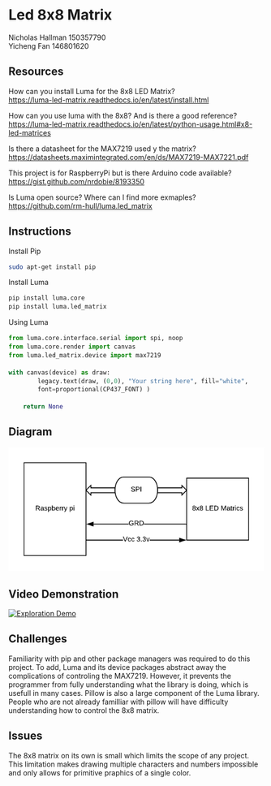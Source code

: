 # Led 8x8 Matrix

Nicholas Hallman 150357790  
Yicheng Fan 146801620

## Resources

How can you install Luma for the 8x8 LED Matrix?  
https://luma-led-matrix.readthedocs.io/en/latest/install.html

How can you use luma with the 8x8? And is there a good reference?  
https://luma-led-matrix.readthedocs.io/en/latest/python-usage.html#x8-led-matrices

Is there a datasheet for the MAX7219 used y the matrix?  
https://datasheets.maximintegrated.com/en/ds/MAX7219-MAX7221.pdf

This project is for RaspberryPi but is there Arduino code available?  
https://gist.github.com/nrdobie/8193350

Is Luma open source? Where can I find more exmaples?  
https://github.com/rm-hull/luma.led_matrix

## Instructions

Install Pip
```bash
sudo apt-get install pip
```

Install Luma
```bash
pip install luma.core
pip install luma.led_matrix
```

Using Luma

```python
from luma.core.interface.serial import spi, noop
from luma.core.render import canvas
from luma.led_matrix.device import max7219

with canvas(device) as draw:
        legacy.text(draw, (0,0), "Your string here", fill="white", 
        font=proportional(CP437_FONT) )
    
    return None
```
## Diagram

![Block Diagram](https://raw.githubusercontent.com/NicholasHallman/Led-8x8-Matrix/master/exploration%20diagram.png)

## Video Demonstration

[![Exploration Demo](http://img.youtube.com/vi/l2-7ydX_DR0/0.jpg)](http://www.youtube.com/watch?v=l2-7ydX_DR0)

## Challenges

Familiarity with pip and other package managers was required to do this project. To add, Luma and its device packages abstract away the complications of controling the MAX7219. However, it prevents the programmer from fully understanding what the library is doing, which is usefull in many cases. Pillow is also a large component of the Luma library. People who are not already familliar with pillow will have difficulty understanding how to control the 8x8 matrix.

## Issues
The 8x8 matrix on its own is small which limits the scope of any project. This limitation makes drawing multiple characters and numbers impossible and only allows for primitive praphics of a single color.